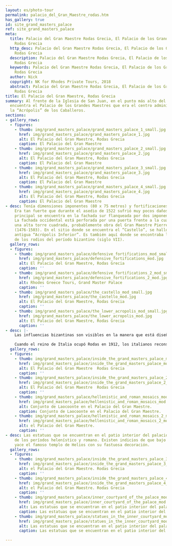 ```yaml
---
layout: es/photo-tour
permalink: palacio_del_Gran_Maestre_rodas.htm
has_gallery: true
id: site_grand_masters_palace
ref: site_grand_masters_palace
meta:
  title: Palacio del Gran Maestre Rodas Grecia, El Palacio de los Grandes Maestres
    Rodas Grecia
  http_desc: Palacio del Gran Maestre Rodas Grecia, El Palacio de los Grandes Maestres
    Rodas Grecia
  description: Palacio del Gran Maestre Rodas Grecia, El Palacio de los Grandes Maestres
    Rodas Grecia
  keywords: Palacio del Gran Maestre Rodas Grecia, El Palacio de los Grandes Maestres
    Rodas Grecia
  author: Nick
  copyright: NK for Rhodes Private Tours, 2018
  abstract: Palacio del Gran Maestre Rodas Grecia, El Palacio de los Grandes Maestres
    Rodas Grecia
title: El Palacio del Gran Maestre, Rodas Grecia
summary: Al frente de la Iglesia de San Juan, en el punto más alto del Castillo, se
  encuentra el Palacio de los Grandes Maestres que era el centro administrativo y
  la “Acrópolis” de los Caballeros.
sections:
- gallery_rows:
  - figures:
    - thumb: img/grand_masters_palace/grand_masters_palace_1_small.jpg
      href: img/grand_masters_palace/grand_masters_palace_1.jpg
      alt: El Palacio del Gran Maestre, Rodas Grecia
      caption: El Palacio del Gran Maestre
    - thumb: img/grand_masters_palace/grand_masters_palace_2_small.jpg
      href: img/grand_masters_palace/grand_masters_palace_2.jpg
      alt: El Palacio del Gran Maestre, Rodas Grecia
      caption: El Palacio del Gran Maestre
    - thumb: img/grand_masters_palace/grand_masters_palace_3_small.jpg
      href: img/grand_masters_palace/grand_masters_palace_3.jpg
      alt: El Palacio del Gran Maestre, Rodas Grecia
      caption: El Palacio del Gran Maestre
    - thumb: img/grand_masters_palace/grand_masters_palace_4_small.jpg
      href: img/grand_masters_palace/grand_masters_palace_4.jpg
      alt: El Palacio del Gran Maestre, Rodas Grecia
      caption: El Palacio del Gran Maestre
- desc: Tenía dimensiones imponentes (80 x 75 metros) y fortificaciones de defensa.
    Era tan fuerte que durante el asedio de 1522 sufrió muy pocos daños. La entrada
    principal se encuentra en la fachada sur flanqueada por dos imponentes torres.
    La fachada occidental está perforada por una puerta frente a la cual se eleva
    una alta torre cuadrada, probablemente obra del Gran Maestre Pierre d´Aubusson
    (1476-1503). En el sitio donde se encuentra el “Castello”, se halló una vez la
    antigua “Acrópolis Inferior”. Es también aquí donde se encontraba la acrópolis
    de los rodios del período bizantino (siglo VII).
  gallery_rows:
  - figures:
    - thumb: img/grand_masters_palace/defensive_fortifications_mod_small.jpg
      href: img/grand_masters_palace/defensive_fortifications_mod.jpg
      alt: El Palacio del Gran Maestre, Rodas Grecia
      caption: ''
    - thumb: img/grand_masters_palace/defensive_fortifications_2_mod_small.jpg
      href: img/grand_masters_palace/defensive_fortifications_2_mod.jpg
      alt: Rhodes Greece Tours, Grand Master Palace
      caption: ''
    - thumb: img/grand_masters_palace/the_castello_mod_small.jpg
      href: img/grand_masters_palace/the_castello_mod.jpg
      alt: El Palacio del Gran Maestre, Rodas Grecia
      caption: ''
    - thumb: img/grand_masters_palace/the_lower_acropolis_mod_small.jpg
      href: img/grand_masters_palace/the_lower_acropolis_mod.jpg
      alt: El Palacio del Gran Maestre, Rodas Grecia
      caption: ''
- desc: |-
    Las influencias bizantinas son visibles en la manera que está diseñado el palacio con los apartamentos en la primera planta alrededor del patio central y las despensas en la planta baja. Durante los primeros años de la ocupación, los turcos lo utilizaron como prisión y luego lo dejaron derrumbarse. El palacio fue completamente destruido por una gran explosión en la iglesia de San Juan en 1852.

    Cuando el reino de Italia ocupó Rodas en 1912, los italianos reconstruyeron el palacio como residencia vacacional para Victor Emmanuel III de Italia y luego para Benito Mussolini. Sus pisos están decorados con maravillosos mosaicos de los períodos helenístico y romano, traídos de la isla de Kos.
  gallery_rows:
  - figures:
    - thumb: img/grand_masters_palace/inside_the_grand_masters_palace_mod_small.jpg
      href: img/grand_masters_palace/inside_the_grand_masters_palace_mod.jpg
      alt: El Palacio del Gran Maestre  Rodas Grecia
      caption: ''
    - thumb: img/grand_masters_palace/inside_the_grand_masters_palace_2_mod_small.png
      href: img/grand_masters_palace/inside_the_grand_masters_palace_2_mod.jpg
      alt: El Palacio del Gran Maestre  Rodas Grecia
      caption: ''
    - thumb: img/grand_masters_palace/hellenistic_and_roman_mosaics_mod_small.jpg
      href: img/grand_masters_palace/hellenistic_and_roman_mosaics_mod.jpg
      alt: Conjunto de Laocoonte en el Palacio del Gran Maestre.
      caption: Conjunto de Laocoonte en el Palacio del Gran Maestre.
    - thumb: img/grand_masters_palace/hellenistic_and_roman_mosaics_2_mod_small.jpg
      href: img/grand_masters_palace/hellenistic_and_roman_mosaics_2_mod.jpg
      alt: el Palacio del Gran Maestre.
      caption: ''
- desc: Las estatuas que se encuentran en el patio interior del palacio datan también
    de los períodos helenístico y romano. Existen indicios de que bajo sus cimientos
    yace el famoso templo de Helios con su fastuosa decoración.
  gallery_rows:
  - figures:
    - thumb: img/grand_masters_palace/inside_the_grand_masters_palace_3_mod_small.jpg
      href: img/grand_masters_palace/inside_the_grand_masters_palace_3_mod.jpg
      alt: el Palacio del Gran Maestre. Rodas Grecia
      caption: ''
    - thumb: img/grand_masters_palace/inside_the_grand_masters_palace_4_mod_small.jpg
      href: img/grand_masters_palace/inside_the_grand_masters_palace_4_mod.jpg
      alt: el Palacio del Gran Maestre. Rodas Grecia
      caption: ''
    - thumb: img/grand_masters_palace/inner_courtyard_of_the_palace_mod_small.jpg
      href: img/grand_masters_palace/inner_courtyard_of_the_palace_mod.jpg
      alt: Las estatuas que se encuentran en el patio interior del palacio
      caption: Las estatuas que se encuentran en el patio interior del palacio
    - thumb: img/grand_masters_palace/statues_in_the_inner_courtyard_mod_small.jpg
      href: img/grand_masters_palace/statues_in_the_inner_courtyard_mod.jpg
      alt: Las estatuas que se encuentran en el patio interior del palacio
      caption: Las estatuas que se encuentran en el patio interior del palacio

---
```


